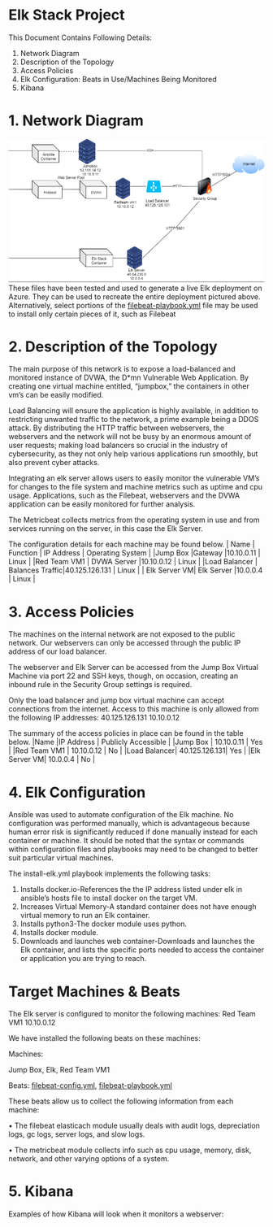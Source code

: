 # Elk Stack Project
This Document Contains Following Details:
1. Network Diagram
2. Description of the Topology
3. Access Policies
4. Elk Configuration: Beats in Use/Machines Being Monitored
5. Kibana

# 1. Network Diagram

![alt text](https://github.com/natereem24/UCI-ELK/blob/master/Project%2013%20diagram.PNG)
These files have been tested and used to generate a live Elk deployment on Azure. They can be used to recreate the entire deployment pictured above. Alternatively, select portions of the [filebeat-playbook.yml](https://github.com/natereem24/UCI-ELK/blob/master/filebeat-playbook.yml) file may be used to install only certain pieces of it, such as Filebeat

# 2. Description of the Topology
The main purpose of this network is to expose a load-balanced and monitored instance of DVWA, the D*mn Vulnerable Web Application. By creating one virtual machine entitled, “jumpbox,” the containers in other vm’s can be easily modified.

Load Balancing will ensure the application is highly available, in addition to restricting unwanted traffic to the network, a prime example being a DDOS attack. By distributing the HTTP traffic between webservers, the webservers and the network will not be busy by an enormous amount of user requests; making load balancers so crucial in the industry of cybersecurity, as they not only help various applications run smoothly, but also prevent cyber attacks. 

Integrating an elk server allows users to easily monitor the vulnerable VM’s for changes to the file system and machine metrics such as uptime and cpu usage. Applications, such as the Filebeat, webservers and the DVWA application can be easily monitored for further analysis.

The Metricbeat collects metrics from the operating system in use and from services running on the server, in this case the Elk Server. 

The configuration details for each machine may be found below. 
|  Name   	   | Function  	     | IP Address    | Operating System  	|
|Jump Box      |Gateway	         |10.10.0.11	   |      Linux	        |
|Red Team VM1  | DVWA Server     |10.10.0.12   	 |   	  Linux         |
|Load Balancer | Balances Traffic|40.125.126.131 |   	  Linux         |
| Elk Server VM| Elk Server   	 |10.0.0.4   	   |   	  Linux         |

# 3. Access Policies
The machines on the internal network are not exposed to the public network. Our webservers can only be accessed through the public IP address of our load balancer.

The webserver and Elk Server can be accessed from the Jump Box Virtual Machine via port 22 and SSH keys, though, on occasion, creating an inbound rule in the Security Group settings is required. 

Only the load balancer and jump box virtual machine can accept connections from the internet. Access to this machine is only allowed from the following IP addresses:
40.125.126.131
10.10.0.12

The summary of the access policies in place can be found in the table below.
|Name   	    |IP Address   	| Publicly Accessible  	|
|Jump Box	    |	10.10.0.11    |	     Yes              |
|Red Team VM1 | 10.10.0.12  	|   	 No               |
|Load Balancer| 40.125.126.131|      Yes	            |
|Elk Server VM| 10.0.0.4  	  |   	 No               |

# 4. Elk Configuration
Ansible was used to automate configuration of the Elk machine. No configuration was performed manually, which is advantageous because human error risk is significantly reduced if done manually instead for each container or machine. It should be noted that the syntax or commands within configuration files and playbooks may need to be changed to better suit particular virtual machines. 

The install-elk.yml playbook implements the following tasks:
1. Installs docker.io-References the the IP address listed under elk in ansible’s hosts file to install docker on the target VM.
2. Increases Virtual Memory-A standard container does not have enough virtual memory to run an Elk container.
3. Installs python3-The docker module uses python.
4. Installs docker module.
5. Downloads and launches web container-Downloads and launches the Elk container, and lists the specific ports needed to access the container or application you are trying to reach.
# Target Machines & Beats
The Elk server is configured to monitor the following machines:
Red Team VM1 10.10.0.12

We have installed the following beats on these machines:

Machines:

Jump Box,
Elk,
Red Team VM1

Beats:
[filebeat-config.yml](https://github.com/natereem24/UCI-ELK/blob/master/filebeat-config.yml),
[filebeat-playbook.yml](https://github.com/natereem24/UCI-ELK/blob/master/filebeat-playbook.yml)

These beats allow us to collect the following information from each machine:

•	The filebeat elasticach module usually deals with audit logs, depreciation logs, gc logs, server logs, and slow logs.

•	The metricbeat module collects info such as cpu usage, memory, disk, network, and other varying options of a system. 

# 5. Kibana

Examples of how Kibana will look when it monitors a webserver:


